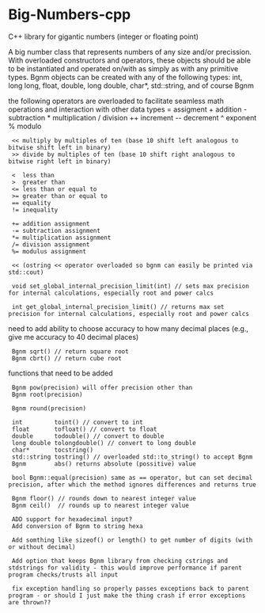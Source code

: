 # Big-Numbers-cpp
C++ library for gigantic numbers (integer or floating point)

  A big number class that represents numbers of any size and/or precission. With overloaded constructors and operators, these objects should be able to be instantiated and operated on/with as simply as with any primitive types. Bgnm objects can be created with any of the following types: int, long long, float, double, long double, char*, std::string, and of course Bgnm

 the following operators are overloaded to facilitate seamless math operations and interaction with other data types
     =  assigment
     +  addition
     -  subtraction
     *  multiplication
     /  division
     ++ increment
     -- decrement
     ^  exponent
     %  modulo

     << multiply by multiples of ten (base 10 shift left analogous to bitwise shift left in binary)
     >> divide by multiples of ten (base 10 shift right analogous to bitwise right left in binary)

     <  less than
     >  greater than
     <= less than or equal to
     >= greater than or equal to
     == equality
     != inequality
 
     += addition assignment
     -= subtraction assignment
     *= multiplication assignment
     /= division assignment
     %= modulus assignment
 
     << (ostring << operator overloaded so bgnm can easily be printed via std::cout)
 
     void set_global_internal_precision_limit(int) // sets max precision for internal calculations, especially root and power calcs
 
     int get_global_internal_precision_limit() // returns max set precision for internal calculations, especially root and power calcs
 
 need to add ability to choose accuracy to how many decimal places (e.g., give me accuracy to 40 decimal places)
 
     Bgnm sqrt() // return square root
     Bgnm cbrt() // return cube root
 
 
 functions that need to be added

     Bgnm pow(precision) will offer precision other than
     Bgnm root(precision)
 
     Bgnm round(precision)
 
     int         toint() // convert to int
     float       tofloat() // convert to float
     double      todouble() // convert to double
     long double tolongdouble() // convert to long double
     char*       tocstring()
     std::string tostring() // overloaded std::to_string() to accept Bgnm
     Bgnm        abs() returns absolute (possitive) value
 
     bool Bgnm::equal(precision) same as == operator, but can set decimal precision, after which the method ignores differences and returns true
 
     Bgnm floor() // rounds down to nearest integer value
     Bgnm ceil()  // rounds up to nearest integer value
 
     ADD support for hexadecimal input?
     Add conversion of Bgnm to string hexa
 
     Add somthing like sizeof() or length() to get number of digits (with or without decimal)
 
     Add option that keeps Bgnm library from checking cstrings and stdstrings for validity - this would improve performance if parent program checks/trusts all input
 
     fix exception handling so properly passes exceptions back to parent program - or should I just make the thing crash if error exceptions are thrown??
  
